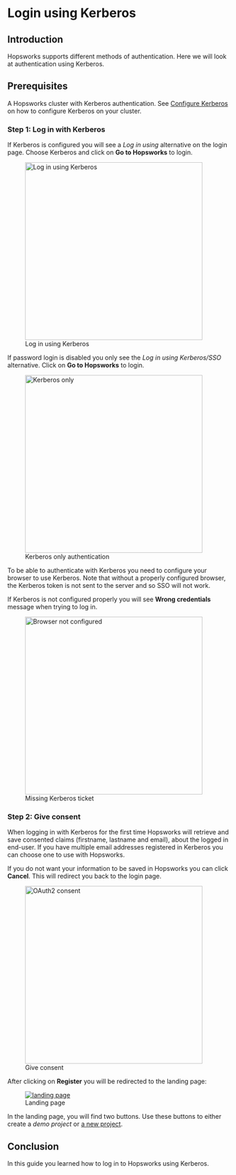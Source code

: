 # Login using Kerberos

## Introduction
Hopsworks supports different methods of authentication. Here we will look at authentication using Kerberos.

## Prerequisites

A Hopsworks cluster with Kerberos authentication. 
See [Configure Kerberos](../../../admin/ldap/configure-krb) on how to configure Kerberos on your cluster.

### Step 1: Log in with Kerberos
If Kerberos is configured you will see a _Log in using_ alternative on the login page. Choose Kerberos and click on 
**Go to Hopsworks** to login. 

<figure>
  <a  href="../../../../assets/images/admin/ldap/login-using-krb.png">
    <img width="400px" src="../../../../assets/images/admin/ldap/login-using-krb.png" alt="Log in using Kerberos" />
  </a>
  <figcaption>Log in using Kerberos</figcaption>
</figure>

If password login is disabled you only see the _Log in using Kerberos/SSO_ alternative. Click on
**Go to Hopsworks** to login.
<figure>
  <a  href="../../../../assets/images/admin/ldap/krb-login.png">
    <img width="400px" src="../../../../assets/images/admin/ldap/krb-login.png" alt="Kerberos only" />
  </a>
  <figcaption>Kerberos only authentication</figcaption>
</figure>

To be able to authenticate with Kerberos you need to configure your browser to use Kerberos. 
Note that without a properly configured browser, the Kerberos token is not sent to the server and so SSO will not work.

If Kerberos is not configured properly you will see **Wrong credentials** message when trying to log in.
<figure>
  <a  href="../../../../assets/images/admin/ldap/no-ticket.png">
    <img width="400px" src="../../../../assets/images/admin/ldap/no-ticket.png" alt="Browser not configured" />
  </a>
  <figcaption>Missing Kerberos ticket</figcaption>
</figure>

### Step 2: Give consent
When logging in with Kerberos for the first time Hopsworks will retrieve and save consented claims (firstname, lastname
and email), about the logged in end-user. If you have multiple email addresses registered in Kerberos you can choose 
one to use with Hopsworks.

If you do not want your information to be saved in Hopsworks you can click **Cancel**. This will redirect you back
to the login page.

<figure>
  <a  href="../../../../assets/images/auth/consent.png">
    <img width="400px" src="../../../../assets/images/auth/consent.png" alt="OAuth2 consent" />
  </a>
  <figcaption>Give consent</figcaption>
</figure>

After clicking on **Register** you will be redirected to the landing page:
  <figure>
    <a  href="../../../../assets/images/auth/landing-page.png">
      <img alt="landing page" src="../../../../assets/images/auth/landing-page.png">
    </a>
    <figcaption>Landing page</figcaption>
  </figure>

In the landing page, you will find two buttons. Use these buttons to either create a 
_demo project_ or [a new project](../../../projects/project/create_project).

## Conclusion
In this guide you learned how to log in to Hopsworks using Kerberos.